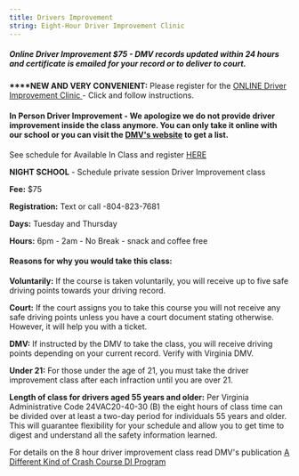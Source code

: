 ```yaml
---
title: Drivers Improvement
string: Eight-Hour Driver Improvement Clinic
---
```

##### Online Driver Improvement $75 - **DMV records updated within 24 hours and certificate is emailed for your record or to deliver to court.** 

**\*\*\*\*NEW AND VERY CONVENIENT:** Please register for the [ONLINE Driver Improvement Clinic ](https://www.va-drivercourses.com/clickIn.php?school=263)-  Click and follow instructions.

#### In Person Driver Improvement - We apologize we do not provide driver improvement inside the class anymore. You can only take it online with our school or you can visit the [DMV's website](https://www.dmv.virginia.gov/#/) to get a list. 

See schedule for Available In Class and register [HERE](https://booking.setmore.com/scheduleappointment/2c7d92a2-3463-4a40-8c6f-342980b8a0bf/class/cadc3aab06f7bdac6b235f9206c1eb64a9e8e59970)

**NIGHT SCHOOL** -  Schedule private session Driver Improvement class 

**Fee:** $75

**Registration:** Text or call -804-823-7681

**Days:** Tuesday and Thursday

**Hours:** 6pm - 2am - No Break - snack and coffee free

#### Reasons for why you would take this class:

**Voluntarily:** If the course is taken voluntarily, you will receive up to five safe driving points towards your driving record.

**Court:** If the court assigns you to take this course you will not receive any safe driving points unless you have a court document stating otherwise. However, it will help you with a ticket.

**DMV:** If instructed by the DMV to take the class, you will receive driving points depending on your current record. Verify with Virginia DMV.

**Under 21:** For those under the age of 21, you must take the driver improvement class after each infraction until you are over 21.

**Length of class for drivers aged 55 years and older:** Per Virginia Administrative Code 24VAC20-40-30 (B) the eight hours of class time can be divided over at least a two-day period for individuals 55 years and older. This will guarantee flexibility for your schedule and allow you to get time to digest and understand all the safety information learned.

For details on the 8 hour driver improvement class read DMV's publication [A Different Kind of Crash Course DI Program](http://www.dmv.state.va.us/webdoc/pdf/dmv114.pdf)